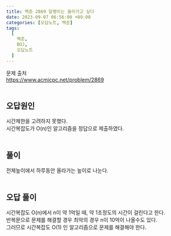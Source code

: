 ```yaml
---
title: 백준 2869 달팽이는 올라가고 싶다
date: 2023-09-07 06:56:00 +09:00
categories: [오답노트, 백준]
tags:
  [
    백준,
	BOJ,
	오답노트
  ]
---
```


문제 출처<br>
<https://www.acmicpc.net/problem/2869><br>
<br>
## 오답원인
시간제한을 고려하지 못했다.<br>
시간복잡도가 O(n)인 알고리즘을 정답으로 제출하였다.<br>
<br>
## 풀이
전체높이에서 하루동안 올라가는 높이로 나눈다.<br>
<br>
## 오답 풀이
시간복잡도 O(n)에서 n이 약 1억일 때, 약 1초정도의 시간이 걸린다고 한다.<br>
반복문으로 문제를 해결할 경우 최악의 경우 n이 10억이 나올수도 있다.<br>
그러므로 시간복잡도 O(1) 인 알고리즘으로 문제를 해결해야 한다.